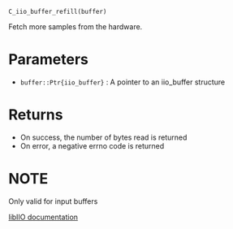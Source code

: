 ```
C_iio_buffer_refill(buffer)
```

Fetch more samples from the hardware.

# Parameters

  * `buffer::Ptr{iio_buffer}` : A pointer to an iio_buffer structure

# Returns

  * On success, the number of bytes read is returned
  * On error, a negative errno code is returned

# NOTE

Only valid for input buffers

[libIIO documentation](https://analogdevicesinc.github.io/libiio/master/libiio/group__Buffer.html#gac999e5244b5a2cbbca5ecaef8303a4ff)
